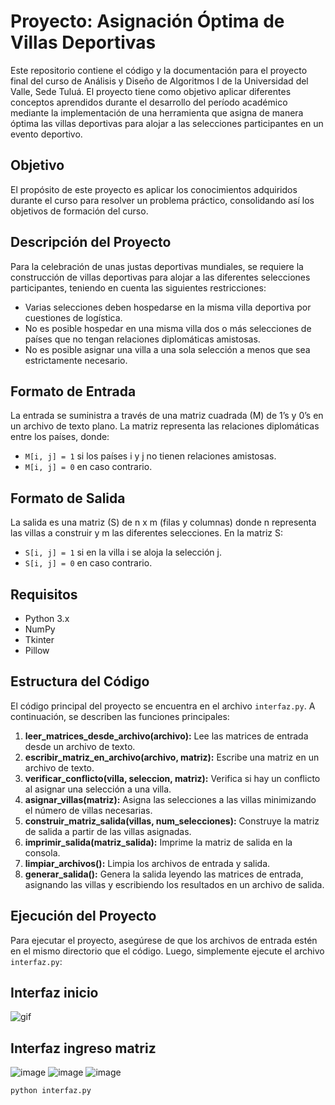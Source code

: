 # Proyecto: Asignación Óptima de Villas Deportivas

Este repositorio contiene el código y la documentación para el proyecto final del curso de Análisis y Diseño de Algoritmos I de la Universidad del Valle, Sede Tuluá. El proyecto tiene como objetivo aplicar diferentes conceptos aprendidos durante el desarrollo del período académico mediante la implementación de una herramienta que asigna de manera óptima las villas deportivas para alojar a las selecciones participantes en un evento deportivo.

## Objetivo

El propósito de este proyecto es aplicar los conocimientos adquiridos durante el curso para resolver un problema práctico, consolidando así los objetivos de formación del curso.

## Descripción del Proyecto

Para la celebración de unas justas deportivas mundiales, se requiere la construcción de villas deportivas para alojar a las diferentes selecciones participantes, teniendo en cuenta las siguientes restricciones:

- Varias selecciones deben hospedarse en la misma villa deportiva por cuestiones de logística.
- No es posible hospedar en una misma villa dos o más selecciones de países que no tengan relaciones diplomáticas amistosas.
- No es posible asignar una villa a una sola selección a menos que sea estrictamente necesario.

## Formato de Entrada

La entrada se suministra a través de una matriz cuadrada (M) de 1’s y 0’s en un archivo de texto plano. La matriz representa las relaciones diplomáticas entre los países, donde:

- `M[i, j] = 1` si los países i y j no tienen relaciones amistosas.
- `M[i, j] = 0` en caso contrario.

## Formato de Salida

La salida es una matriz (S) de n x m (filas y columnas) donde n representa las villas a construir y m las diferentes selecciones. En la matriz S:

- `S[i, j] = 1` si en la villa i se aloja la selección j.
- `S[i, j] = 0` en caso contrario.

## Requisitos

- Python 3.x
- NumPy
- Tkinter
- Pillow

## Estructura del Código

El código principal del proyecto se encuentra en el archivo `interfaz.py`. A continuación, se describen las funciones principales:

1. **leer_matrices_desde_archivo(archivo):** Lee las matrices de entrada desde un archivo de texto.
2. **escribir_matriz_en_archivo(archivo, matriz):** Escribe una matriz en un archivo de texto.
3. **verificar_conflicto(villa, seleccion, matriz):** Verifica si hay un conflicto al asignar una selección a una villa.
4. **asignar_villas(matriz):** Asigna las selecciones a las villas minimizando el número de villas necesarias.
5. **construir_matriz_salida(villas, num_selecciones):** Construye la matriz de salida a partir de las villas asignadas.
6. **imprimir_salida(matriz_salida):** Imprime la matriz de salida en la consola.
7. **limpiar_archivos():** Limpia los archivos de entrada y salida.
8. **generar_salida():** Genera la salida leyendo las matrices de entrada, asignando las villas y escribiendo los resultados en un archivo de salida.

## Ejecución del Proyecto

Para ejecutar el proyecto, asegúrese de que los archivos de entrada estén en el mismo directorio que el código. Luego, simplemente ejecute el archivo `interfaz.py`:



## Interfaz inicio
![gif](https://github.com/jessvilla1975/Villas-Deportivas/assets/114515509/2d8018a7-b4ee-4782-bf26-6e93c416eef2)

## Interfaz ingreso matriz
![image](https://github.com/jessvilla1975/Villas-Deportivas/assets/114515509/1dc9985b-4a77-4da6-b93c-6ec6d2a66d96)
![image](https://github.com/jessvilla1975/Villas-Deportivas/assets/114515509/01c7e887-cbfb-4ba5-98f0-b47c04351aa9)
![image](https://github.com/jessvilla1975/Villas-Deportivas/assets/114515509/21d40239-f707-4a99-a11e-18697d8c89c1)



```bash
python interfaz.py
